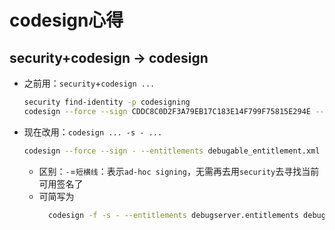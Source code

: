 
# codesign心得

## security+codesign -> codesign

* 之前用：`security`+`codesign ...`
  ```bash
  security find-identity -p codesigning
  codesign --force --sign CDDC8C0D2F3A79EB17C183E14F799F75815E294E --entitlements debugable_entitlement.xml --timestamp=none --generate-entitlement-der debugserver_resign
  ```
* 现在改用：`codesign ... -s - ...`
  ```bash
  codesign --force --sign - --entitlements debugable_entitlement.xml --timestamp=none --generate-entitlement-der debugserver_resign
  ```
  * 区别：`-`=`短横线`：表示`ad-hoc signing`，无需再去用`security`去寻找当前可用签名了
  * 可简写为
    ```bash
      codesign -f -s - --entitlements debugserver.entitlements debugserver_resign
    ```
